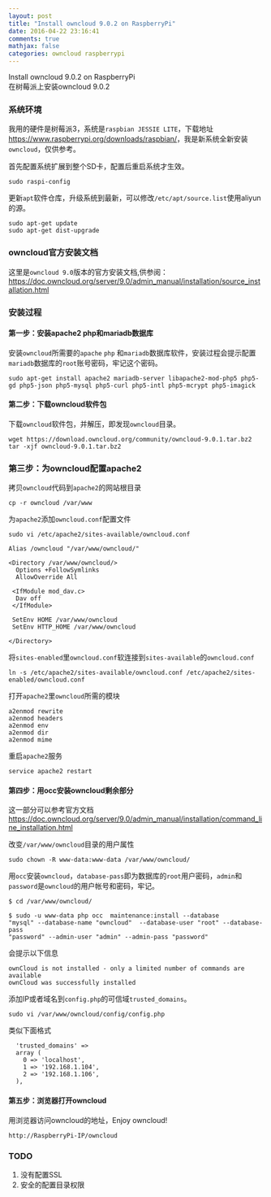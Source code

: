 ```yaml
---
layout: post
title: "Install owncloud 9.0.2 on RaspberryPi"
date: 2016-04-22 23:16:41
comments: true
mathjax: false
categories: owncloud raspberrypi
---
```


Install owncloud 9.0.2 on RaspberryPi  
在树莓派上安装owncloud 9.0.2

<!--more-->

### 系统环境

我用的硬件是树莓派3，系统是`raspbian JESSIE LITE`，下载地址<https://www.raspberrypi.org/downloads/raspbian/>，我是新系统全新安装`owncloud`，仅供参考。

首先配置系统扩展到整个SD卡，配置后重启系统才生效。

```
sudo raspi-config 
```

更新`apt`软件仓库，升级系统到最新，可以修改`/etc/apt/source.list`使用aliyun的源。

```
sudo apt-get update
sudo apt-get dist-upgrade
``` 

### owncloud官方安装文档

这里是`owncloud 9.0`版本的官方安装文档,供参阅：<https://doc.owncloud.org/server/9.0/admin_manual/installation/source_installation.html>

### 安装过程

#### 第一步：安装apache2 php和mariadb数据库

安装`owncloud`所需要的`apache` `php` 和`mariadb`数据库软件，安装过程会提示配置`mariadb`数据库的`root`账号密码，牢记这个密码。

```
sudo apt-get install apache2 mariadb-server libapache2-mod-php5 php5-gd php5-json php5-mysql php5-curl php5-intl php5-mcrypt php5-imagick
```

#### 第二步：下载owncloud软件包

下载`owncloud`软件包，并解压，即发现`owncloud`目录。

```
wget https://download.owncloud.org/community/owncloud-9.0.1.tar.bz2
tar -xjf owncloud-9.0.1.tar.bz2
```

### 第三步：为owncloud配置apache2

拷贝`owncloud`代码到`apache2`的网站根目录

```
cp -r owncloud /var/www
```

为`apache2`添加`owncloud.conf`配置文件

```
sudo vi /etc/apache2/sites-available/owncloud.conf
```

```
Alias /owncloud "/var/www/owncloud/"

<Directory /var/www/owncloud/>
  Options +FollowSymlinks
  AllowOverride All

 <IfModule mod_dav.c>
  Dav off
 </IfModule>

 SetEnv HOME /var/www/owncloud
 SetEnv HTTP_HOME /var/www/owncloud

</Directory>
```

将`sites-enabled`里`owncloud.conf`软连接到`sites-available`的`owncloud.conf`

```
ln -s /etc/apache2/sites-available/owncloud.conf /etc/apache2/sites-enabled/owncloud.conf
```

打开`apache2`里`owncloud`所需的模块

```
a2enmod rewrite
a2enmod headers
a2enmod env
a2enmod dir
a2enmod mime
```

重启`apache2`服务

```
service apache2 restart
```

#### 第四步：用occ安装owncloud剩余部分

这一部分可以参考官方文档<https://doc.owncloud.org/server/9.0/admin_manual/installation/command_line_installation.html>

改变`/var/www/owncloud`目录的用户属性

```
sudo chown -R www-data:www-data /var/www/owncloud/
```

用`occ`安装`owncloud`，`database-pass`即为数据库的`root`用户密码，`admin`和`password`是`owncloud`的用户帐号和密码，牢记。

```
$ cd /var/www/owncloud/
```

```
$ sudo -u www-data php occ  maintenance:install --database
"mysql" --database-name "owncloud"  --database-user "root" --database-pass
"password" --admin-user "admin" --admin-pass "password"
```

会提示以下信息

```
ownCloud is not installed - only a limited number of commands are available
ownCloud was successfully installed
```

添加IP或者域名到`config.php`的可信域`trusted_domains`。

```
sudo vi /var/www/owncloud/config/config.php
```

类似下面格式

```
  'trusted_domains' =>
  array (
    0 => 'localhost',
    1 => '192.168.1.104',
    2 => '192.168.1.106',
  ),
``` 

#### 第五步：浏览器打开owncloud

用浏览器访问owncloud的地址，Enjoy owncloud!

```
http://RaspberryPi-IP/owncloud
```

### TODO

1. 没有配置SSL
2. 安全的配置目录权限

